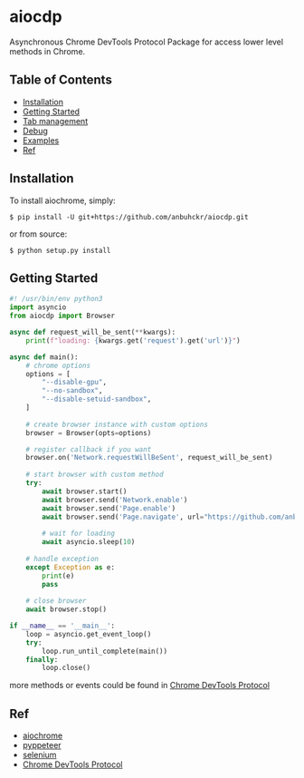# aiocdp


Asynchronous Chrome DevTools Protocol Package for access lower level methods in Chrome.

## Table of Contents

* [Installation](#installation)
* [Getting Started](#getting-started)
* [Tab management](#tab-management)
* [Debug](#debug)
* [Examples](#examples)
* [Ref](#ref)


## Installation

To install aiochrome, simply:

```
$ pip install -U git+https://github.com/anbuhckr/aiocdp.git
```

or from source:

```
$ python setup.py install
```

## Getting Started

``` python
#! /usr/bin/env python3
import asyncio
from aiocdp import Browser

async def request_will_be_sent(**kwargs):
    print(f"loading: {kwargs.get('request').get('url')}")

async def main():
    # chrome options
    options = [
        "--disable-gpu",
        "--no-sandbox",
        "--disable-setuid-sandbox",
    ]
    
    # create browser instance with custom options
    browser = Browser(opts=options)

    # register callback if you want
    browser.on('Network.requestWillBeSent', request_will_be_sent)
    
    # start browser with custom method
    try:
        await browser.start() 
        await browser.send('Network.enable')
        await browser.send('Page.enable')
        await browser.send('Page.navigate', url="https://github.com/anbuhckr/aiochrome")
        
        # wait for loading
        await asyncio.sleep(10)
        
    # handle exception
    except Exception as e:
        print(e)
        pass
        
    # close browser
    await browser.stop()

if __name__ == '__main__':
    loop = asyncio.get_event_loop()
    try:
        loop.run_until_complete(main())
    finally:
        loop.close()        
```

more methods or events could be found in
[Chrome DevTools Protocol](https://chromedevtools.github.io/devtools-protocol/tot/)


## Ref

* [aiochrome](https://github.com/fate0/aiochrome/)
* [pyppeteer](https://github.com/pyppeteer/pyppeteer/)
* [selenium](https://github.com/SeleniumHQ/selenium/tree/trunk/py/)
* [Chrome DevTools Protocol](https://chromedevtools.github.io/devtools-protocol/)
